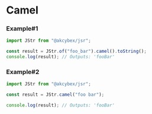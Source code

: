 # Camel

### Example#1

```javascript
import JStr from "@akcybex/jsr";

const result = JStr.of("foo_bar").camel().toString();
console.log(result); // Outputs: 'fooBar'
```

### Example#2

```javascript
import JStr from "@akcybex/jsr";

const result = JStr.camel("foo bar");

console.log(result); // Outputs: 'fooBar'
```
